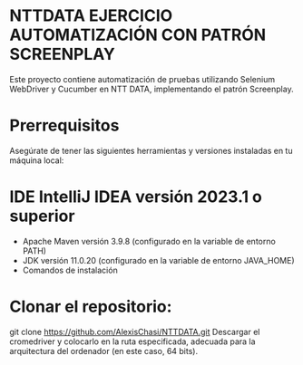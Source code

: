 # NTTDATA EJERCICIO AUTOMATIZACIÓN CON PATRÓN SCREENPLAY
Este proyecto contiene automatización de pruebas utilizando Selenium WebDriver y Cucumber en NTT DATA, implementando el patrón Screenplay.

# Prerrequisitos
Asegúrate de tener las siguientes herramientas y versiones instaladas en tu máquina local:

# IDE IntelliJ IDEA versión 2023.1 o superior

- Apache Maven versión 3.9.8 (configurado en la variable de entorno PATH)
- JDK versión 11.0.20 (configurado en la variable de entorno JAVA_HOME)
- Comandos de instalación
# Clonar el repositorio:

git clone https://github.com/AlexisChasi/NTTDATA.git
Descargar el cromedriver y colocarlo en la ruta especificada, adecuada para la arquitectura del ordenador (en este caso, 64 bits).
